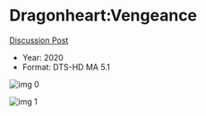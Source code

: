 # Dragonheart:Vengeance

[Discussion Post](https://www.avsforum.com/threads/bass-eq-for-filtered-movies.2995212/post-59242276)

* Year: 2020
* Format: DTS-HD MA 5.1

![img 0](https://i.imgur.com/W9FECzz.jpg)

![img 1](https://i.imgur.com/HGGCP7J.png)

